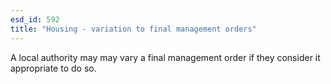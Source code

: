 ```yaml
---
esd_id: 592
title: "Housing - variation to final management orders"
---
```


A local authority may may vary a final management order if they consider it appropriate to do so.

